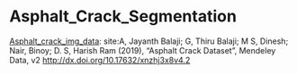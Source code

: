 # Asphalt_Crack_Segmentation

[Asphalt_crack_img_data][1]:
site:A, Jayanth Balaji; G, Thiru Balaji; M S, Dinesh; Nair, Binoy; D. S, Harish Ram (2019), “Asphalt Crack Dataset”, Mendeley Data, v2
http://dx.doi.org/10.17632/xnzhj3x8v4.2







[1]:https://data.mendeley.com/datasets/xnzhj3x8v4/2

